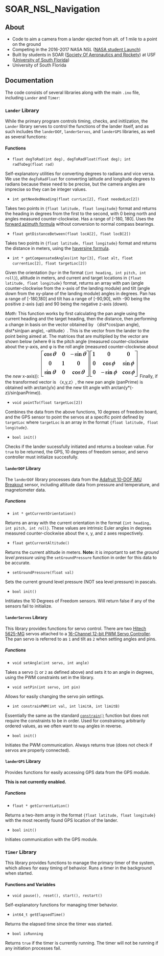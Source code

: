 # SOAR_NSL_Navigation

## About
- Code to aim a camera from a lander ejected from alt. of 1 mile to a point on the ground
- Competing in the 2016-2017 NASA NSL ([NASA student Launch](http://www.usfsoar.com/projects/nsl-2016-2017/))
- Built by students in SOAR ([Society Of Aeronautics and Rockety](http://www.usfsoar.com/)) at USF ([University of South Florida](http://www.usf.edu/))
- University of South Florida

## Documentation
The code consists of several libraries along with the main `.ino` file, including `Lander` and `Timer`:

### `Lander` Library
While the primary program controls timing, checks, and initlization, the `Lander` library serves to control the functions of the lander itself, and as such includes the `landerDOF`, `landerServos`, and `landerGPS` libraries, as well as several functions:

#### Functions

* `float degToRad(int deg), degToRadFloat(float deg); int radToDeg(float rad)`

Self-explanatory utilities for converting degrees to radians and vice versa. We use the `degToRadFloat` for converting latitude and longitude degrees to radians because these need to be precise, but the camera angles are imprecise so they can be integer values.

* `int getNeededHeading(float currLoc[2], float neededLoc[2])`

Takes two points in `{float latitude, float longitude}` format and returns the heading in degrees from the first to the second, with 0 being north and angles measured counter-clockwise. Has a range of [-180, 180]. Uses the [forward azimuth formula](http://www.movable-type.co.uk/scripts/latlong.html#bearing) without conversion to normal compass bearings.

* `float getDistanceBetween(float locA[2], float locB[2])`

Takes two points in `{float latitude, float longitude}` format and returns the distance in meters, using the [haversine formula](http://www.movable-type.co.uk/scripts/latlong.html#bearing).

* `int * getCompensatedAngles(int hpr[3], float alt, float currentLoc[2], float targetLoc[2])`

Given the orientation (`hpr` in the format `{int heading, int pitch, int roll}`), altitude in meters, and current and target locations in `{float latitude, float longitude}` format, returns an array with pan (angle counter-clockwise from the x-axis of the landing module) and tilt (angle down from the xy-plane of the landing module) angles in degrees. Pan has a range of [-180,180] and tilt has a range of [-90,90], with -90 being the positive z-axis (up) and 90 being the negative z-axis (down).

_Math:_
This function works by first calculating the pan angle using the current heading and the target heading, then the distance, then performing a change in basis on the vector obtained by 〈dist\*cos(pan angle), dist\*sin(pan angle), -altitude〉. This is the vector from the lander to the point being aimed at. The matrices that are multiplied by the vector are shown below (where θ is the pitch angle (measured counter-clockwise about the y-axis, and φ is the roll angle (measured counter-clockwise about the *new* x-axis)):
![](matrices.gif "Pitch and roll rotation matrices")
Finally, if the transformed vector is 〈x,y,z〉, the new pan angle (panPrime) is obtained with arctan(y/x) and the new tilt angle with arctan(y\*(-z)/sin(panPrime)). 

* `void pointTo(float targetLoc[2])`

Combines the data from the above functions, 10 degrees of freedom board, and the GPS sensor to point the servos at a specific point defined by `targetLoc` where `targetLoc` is an array in the format `{float latitude, float longitude}`.

* `bool init()`

Checks if the lander sucessfully initiated and returns a boolean value. For `true` to be returned, the GPS, 10 degrees of freedom sensor, and servo controller must initialize succesfully.

#### `landerDOF` Library
The `landerDOF` library processes data from the [Adafruit 10-DOF IMU Breakout](https://www.adafruit.com/product/1604) sensor, including altitude data from pressure and temperature, and magnetometer data. 

##### Functions
* `int * getCurrentOrientation()`

Returns an array with the current orientation in the format `{int heading, int pitch, int roll}`. These values are intrinsic Euler angles in degrees measured counter-clockwise about the x, y, and z axes respectively.

* `float getCurrentAltitude()`

Returns the current altitude in meters. **Note:** it is important to set the _ground level pressure_ using the `setGroundPressure` function in order for this data to be accurate.

* `setGroundPressure(float val)`

Sets the current ground level pressure (NOT sea level pressure) in pascals.

* `bool init()`

Intitiates the 10 Degrees of Freedom sensors. Will return false if any of the sensors fail to initialize.

#### `landerServos` Library
This library provides functions for servo control. There are two [Hitech 5625-MG](http://www.servodatabase.com/servo/hitec/hs-5625mg) servos attached to a [16-Channel 12-bit PWM Servo Controller](https://www.adafruit.com/product/815). The pan servo is referred to as `1` and tilt as `2` when setting angles and pins.

##### Functions
* `void setAngle(int servo, int angle)`

Takes a servo (`1` or `2` as defined above) and sets it to an angle in degrees, using the PWM constraints set in the library.

* `void setPin(int servo, int pin)`

Allows for easily changing the servo pin settings.

* `int constrainPWM(int val, int limitA, int limitB)`

Essentially the same as the standard [`constrain()`](https://www.arduino.cc/en/reference/constrain) function but does not require the constraints to be in order. Used for constraining arbitrarily ordered values, as we often want to `map` angles in reverse.

* `bool init()`

Initiates the PWM communication. Always returns true (does not check if servos are properly connected).

#### `landerGPS` Library
Provides functions for easily accessing GPS data from the GPS module.

**This is not currently enabled.**

##### Functions
* `float * getCurrentLatLon()`

Returns a two-item array in the format `{float latitude, float longitude}` with the most recently found GPS location of the lander.

* `bool init()`

Initiates communication with the GPS module.

### `Timer` Library
This library provides functions to manage the primary timer of the system, which allows for easy timing of behavior. Runs a timer in the background when started.

#### Functions and Variables
* `void pause(), reset(), start(), restart()`

Self-explanatory functions for managing timer behavior.

* `int64_t getElapsedTime()`

Returns the elapsed time since the timer was started.

* `bool isRunning`

Returns `true` if the timer is currently running. The timer will not be running if any initiation processes fail.